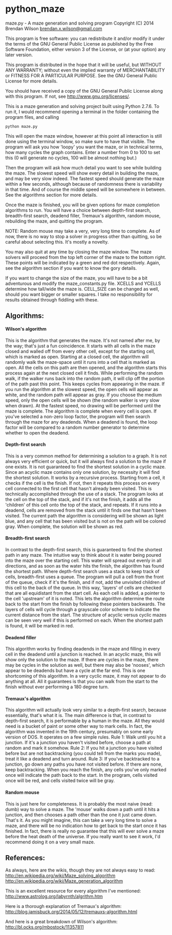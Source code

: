 ﻿python_maze
===========
maze.py - A maze generation and solving program
Copyright (C) 2014 Brendan Wilson
brendan.x.wilson@gmail.com

This program is free software: you can redistribute it and/or modify
it under the terms of the GNU General Public License as published by
the Free Software Foundation, either version 3 of the License, or
(at your option) any later version.

This program is distributed in the hope that it will be useful,
but WITHOUT ANY WARRANTY; without even the implied warranty of
MERCHANTABILITY or FITNESS FOR A PARTICULAR PURPOSE.  See the
GNU General Public License for more details.

You should have received a copy of the GNU General Public License
along with this program.  If not, see <http://www.gnu.org/licenses/>.

This is a maze generation and solving project built using Python 2.7.6. To run it, I would recommend opening a terminal in the folder containing the program files, and calling

    python maze.py

This will open the maze window, however at this point all interaction is still done using the terminal window, so make sure to have that visible. The program will ask you how 'loopy' you want the maze, or in technical terms, how many cycles the graph contains. Enter a number from 0 to 100 to set this (0 will generate no cycles, 100 will be almost nothing but.) 

Then the program will ask how much detail you want to see while building the maze. The slowest speed will show every detail in building the maze, and may be very slow indeed. The fastest speed should generate the maze within a few seconds, although because of randomness there is variability in that time. And of course the middle speed will be somewhere in between. See the algorithms section for more details.

Once the maze is finished, you will be given options for maze completion algorithms to run. You will have a choice between depth-first search, breadth-first search, deadend filler, Tremaux's algorithm, random mouse, rebuilding the maze, and quitting the program. 

NOTE: Random mouse may take a very, very long time to complete. As of now, there is no way to stop a solver in progress other than quitting, so be careful about selecting this. It's mostly a novelty.

You may also quit at any time by closing the maze window. The maze solvers will proceed from the top left corner of the maze to the bottom right. These points will be indicated by a green and red dot respectively. Again, see the algorithm section if you want to know the gory details.

If you want to change the size of the maze, you will have to be a bit adventurous and modify the maze_constants.py file. XCELLS and YCELLS determine how tall/wide the maze is. CELL_SIZE can be changed as well, should you want bigger or smaller squares. I take no responsibility for results obtained through fiddling with these.


## Algorithms:

#### Wilson's algorithm

This is the algorithm that generates the maze. It's not named after me, by the way; that's just a fun coincidence. It starts with all cells in the maze closed and walled off from every other cell, except for the starting cell, which is marked as open. Starting at a closed cell, the algorithm will randomly walk the maze-space until it runs into a cell that is marked as open. All the cells on this path are then opened, and the algorithm starts this process again at the next closed cell it finds. While performing the random walk, if the walker runs back into the random path, it will clip off the portion of the path past this point. This keeps cycles from appearing in the maze. If you run the algorithm at the slowest speed, the open cells will appear as white, and the random path will appear as gray. If you choose the medium speed, only the open cells will be shown (the random walker is very slow when drawn). At the fastest speed, no drawing will be performed until the maze is complete.
The algorithm is complete when every cell is open. If you've selected a non-zero loop factor, the program will then search through the maze for any deadends. When a deadend is found, the loop factor will be compared to a random number generator to determine whether to open the deadend.

#### Depth-first search

This is a very common method for determining a solution to a graph. It is not always very efficient or quick, but it will always find a solution to the maze if one exists. It is not guaranteed to find the shortest solution in a cyclic maze. Since an acyclic maze contains only one solution, by necessity it will find the shortest solution.
It works by a recursive process. Starting from a cell, it checks if the cell is the finish. If not, then it repeats this process on every cell connected to the first cell that hasn't already been visited. This is technically accomplished through the use of a stack. The program looks at the cell on the top of the stack, and if it's not the finish, it adds all the 'children' of this cell onto the top of the stack, and repeats. If it runs into a deadend, cells are removed from the stack until it finds one that hasn't been visited.
The current path the algorithm is considering will be shown as light blue, and any cell that has been visited but is not on the path will be colored gray. When complete, the solution will be shown as red.

#### Breadth-first search

In contrast to the depth-first search, this is guaranteed to find the shortest path in any maze. The intuitive way to think about it is water being poured into the maze over the starting cell. This water will spread out evenly in all directions, and as soon as the water hits the finish, the algorithm has found the shortest path.
Where depth-first search uses a stack to keep track of cells, breadth-first uses a queue. The program will pull a cell from the front of the queue, check if it's the finish, and if not, add the unvisited children of this cell to the back of the queue. In this way, 'layers' of cells are checked that are all equidistant from the start cell. As each cell is added, a pointer to the cell 'upstream' of it is noted. This lets the algorithm determine the route back to the start from the finish by following these pointers backwards.
The layers of cells will cycle through a grayscale color scheme to indicate the current distance from the start. The structure of acyclic versus cyclic mazes can be seen very well if this is performed on each. When the shortest path is found, it will be marked in red.

#### Deadend filler

This algorithm works by finding deadends in the maze and filling in every cell in the deadend until a junction is reached. In an acyclic maze, this will show only the solution to the maze. If there are cycles in the maze, there may be cycles in the solution as well, but there may also be 'nooses', which appear to be deadends but have a cycle at the far end. This is one shortcoming of this algorithm. In a very cyclic maze, it may not appear to do anything at all. All it guarantees is that you can walk from the start to the finish without ever performing a 180 degree turn.

#### Tremaux's algorithm

This algorithm will actually look very similar to a depth-first search, because essentially, that's what it is. The main difference is that, in contrast to depth-first search, it is performable by a human in the maze. All they would need is a bucket of paint or some other way to mark cells. In fact, the algorithm was invented in the 19th century, presumably on some early version of DOS. It operates on a few simple rules.
Rule 1: Walk until you hit a junction. If it's a junction you haven't visited before, choose a path at random and mark it somehow.
Rule 2: If you hit a junction you have visited before but are not backtracking (you could tell from the marks you made), treat it like a deadend and turn around.
Rule 3: If you've backtracked to a junction, go down any paths you have not visited before. If there are none, keep backtracking.
When you reach the finish, any cells you've only marked once will indicate the path back to the start. In the program, cells visited once will be red, and cells visited twice will be gray.

#### Random mouse

This is just here for completeness. It is probably the most naive (read: dumb) way to solve a maze. The 'mouse' walks down a path until it hits a junction, and then chooses a path other than the one it just came down. That's it. As you might imagine, this can take a very long time to solve a maze, and there will be no indication how to get back to the start once it has finished. In fact, there is really no guarantee that this will ever solve a maze before the heat death of the universe. If you really want to see it work, I'd recommend doing it on a very small maze.


## References:

As always, here are the wikis, though they are not always easy to read:
http://en.wikipedia.org/wiki/Maze_solving_algorithm
http://en.wikipedia.org/wiki/Maze_generation_algorithm

This is an excellent resource for every algorithm I've mentioned:
http://www.astrolog.org/labyrnth/algrithm.htm

Here is a thorough explanation of Tremaux's algorithm:
http://blog.jamisbuck.org/2014/05/12/tremauxs-algorithm.html

And here is a great breakdown of Wilson's algorithm:
http://bl.ocks.org/mbostock/11357811
